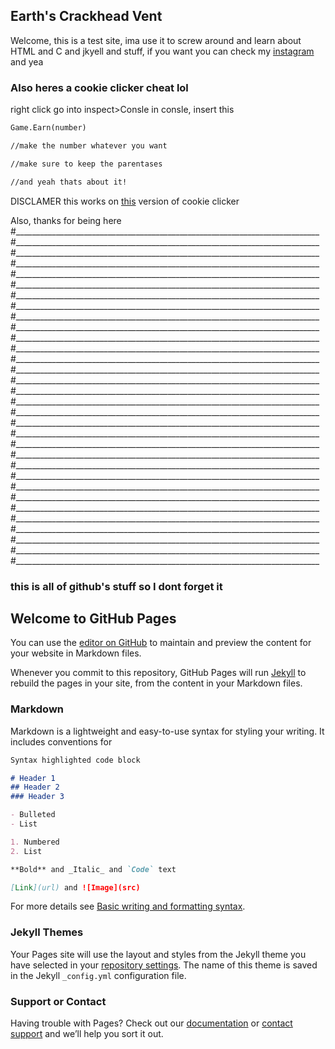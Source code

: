 ## Earth's Crackhead Vent
Welcome, this is a test site, ima use it to screw around and learn about HTML and C and jkyell and stuff, if you want you can check my [instagram](https://www.youtube.com/watch?v=dQw4w9WgXcQ) and yea 

### Also heres a cookie clicker cheat lol
right click go into inspect>Consle
in consle, insert this
```markdown
Game.Earn(number)

//make the number whatever you want

//make sure to keep the parentases

//and yeah thats about it!
```

DISCLAMER this works on [this](http://orteil.dashnet.org/cookieclicker/) version of cookie clicker

Also, thanks for being here
#____________________________________________________________________________
#____________________________________________________________________________
#____________________________________________________________________________
#____________________________________________________________________________
#____________________________________________________________________________
#____________________________________________________________________________
#____________________________________________________________________________
#____________________________________________________________________________
#____________________________________________________________________________
#____________________________________________________________________________
#____________________________________________________________________________
#____________________________________________________________________________
#____________________________________________________________________________
#____________________________________________________________________________
#____________________________________________________________________________
#____________________________________________________________________________
#____________________________________________________________________________
#____________________________________________________________________________
#____________________________________________________________________________
#____________________________________________________________________________
#____________________________________________________________________________
#____________________________________________________________________________
#____________________________________________________________________________
#____________________________________________________________________________
#____________________________________________________________________________
#____________________________________________________________________________
#____________________________________________________________________________
#____________________________________________________________________________
#____________________________________________________________________________
#____________________________________________________________________________
#____________________________________________________________________________
#____________________________________________________________________________
### this is all of github's stuff so I dont forget it
## Welcome to GitHub Pages

You can use the [editor on GitHub](https://github.com/Earthvirgo10/Earthvirgo10.github.io/edit/main/README.md) to maintain and preview the content for your website in Markdown files.

Whenever you commit to this repository, GitHub Pages will run [Jekyll](https://jekyllrb.com/) to rebuild the pages in your site, from the content in your Markdown files.

### Markdown

Markdown is a lightweight and easy-to-use syntax for styling your writing. It includes conventions for

```markdown
Syntax highlighted code block

# Header 1
## Header 2
### Header 3

- Bulleted
- List

1. Numbered
2. List

**Bold** and _Italic_ and `Code` text

[Link](url) and ![Image](src)
```

For more details see [Basic writing and formatting syntax](https://docs.github.com/en/github/writing-on-github/getting-started-with-writing-and-formatting-on-github/basic-writing-and-formatting-syntax).

### Jekyll Themes

Your Pages site will use the layout and styles from the Jekyll theme you have selected in your [repository settings](https://github.com/Earthvirgo10/Earthvirgo10.github.io/settings/pages). The name of this theme is saved in the Jekyll `_config.yml` configuration file.

### Support or Contact

Having trouble with Pages? Check out our [documentation](https://docs.github.com/categories/github-pages-basics/) or [contact support](https://support.github.com/contact) and we’ll help you sort it out.
